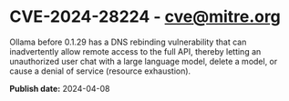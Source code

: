 # CVE-2024-28224 - cve@mitre.org

Ollama before 0.1.29 has a DNS rebinding vulnerability that can inadvertently allow remote access to the full API, thereby letting an unauthorized user chat with a large language model, delete a model, or cause a denial of service (resource exhaustion).

**Publish date:** 2024-04-08
